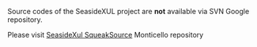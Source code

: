 Source codes of the SeasideXUL project are **not** available via SVN Google repository.

Please visit [SeasideXul SqueakSource](http://www.squeaksource.com/SeasideXUL.html) Monticello repository